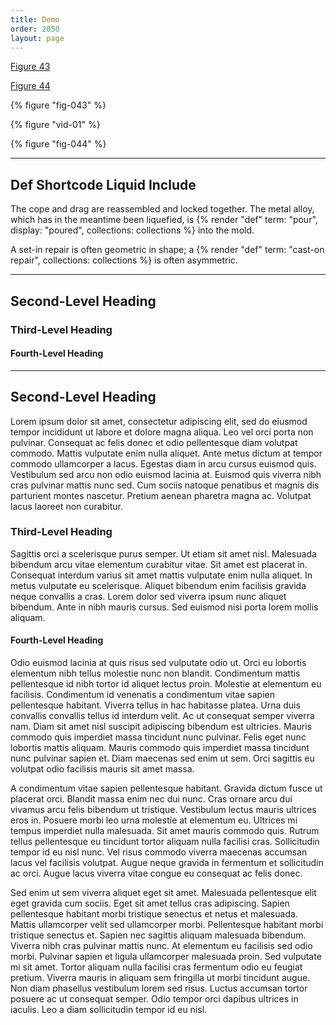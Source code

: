 ```yaml
---
title: Demo
order: 2050
layout: page
---
```


<a href="#fig-043" class="q-figure__modal-link">Figure 43</a>

<a href="#fig-044" class="q-figure__modal-link">Figure 44</a>

{% figure "fig-043" %}

{% figure "vid-01" %}

{% figure "fig-044" %}

---

## Def Shortcode Liquid Include

The cope and drag are reassembled and locked together. The metal alloy, which has in the meantime been liquefied, is {% render "def" term: "pour",  display: "poured", collections: collections %} into the mold.

A set-in repair is often geometric in shape; a {% render "def" term: "cast-on repair", collections: collections %} is often asymmetric.

---

## Second-Level Heading

### Third-Level Heading

#### Fourth-Level Heading

---

## Second-Level Heading

Lorem ipsum dolor sit amet, consectetur adipiscing elit, sed do eiusmod tempor incididunt ut labore et dolore magna aliqua. Leo vel orci porta non pulvinar. Consequat ac felis donec et odio pellentesque diam volutpat commodo. Mattis vulputate enim nulla aliquet. Ante metus dictum at tempor commodo ullamcorper a lacus. Egestas diam in arcu cursus euismod quis. Vestibulum sed arcu non odio euismod lacinia at. Euismod quis viverra nibh cras pulvinar mattis nunc sed. Cum sociis natoque penatibus et magnis dis parturient montes nascetur. Pretium aenean pharetra magna ac. Volutpat lacus laoreet non curabitur.

### Third-Level Heading

Sagittis orci a scelerisque purus semper. Ut etiam sit amet nisl. Malesuada bibendum arcu vitae elementum curabitur vitae. Sit amet est placerat in. Consequat interdum varius sit amet mattis vulputate enim nulla aliquet. In metus vulputate eu scelerisque. Aliquet bibendum enim facilisis gravida neque convallis a cras. Lorem dolor sed viverra ipsum nunc aliquet bibendum. Ante in nibh mauris cursus. Sed euismod nisi porta lorem mollis aliquam.

#### Fourth-Level Heading

Odio euismod lacinia at quis risus sed vulputate odio ut. Orci eu lobortis elementum nibh tellus molestie nunc non blandit. Condimentum mattis pellentesque id nibh tortor id aliquet lectus proin. Molestie at elementum eu facilisis. Condimentum id venenatis a condimentum vitae sapien pellentesque habitant. Viverra tellus in hac habitasse platea. Urna duis convallis convallis tellus id interdum velit. Ac ut consequat semper viverra nam. Diam sit amet nisl suscipit adipiscing bibendum est ultricies. Mauris commodo quis imperdiet massa tincidunt nunc pulvinar. Felis eget nunc lobortis mattis aliquam. Mauris commodo quis imperdiet massa tincidunt nunc pulvinar sapien et. Diam maecenas sed enim ut sem. Orci sagittis eu volutpat odio facilisis mauris sit amet massa.

A condimentum vitae sapien pellentesque habitant. Gravida dictum fusce ut placerat orci. Blandit massa enim nec dui nunc. Cras ornare arcu dui vivamus arcu felis bibendum ut tristique. Vestibulum lectus mauris ultrices eros in. Posuere morbi leo urna molestie at elementum eu. Ultrices mi tempus imperdiet nulla malesuada. Sit amet mauris commodo quis. Rutrum tellus pellentesque eu tincidunt tortor aliquam nulla facilisi cras. Sollicitudin tempor id eu nisl nunc. Vel risus commodo viverra maecenas accumsan lacus vel facilisis volutpat. Augue neque gravida in fermentum et sollicitudin ac orci. Augue lacus viverra vitae congue eu consequat ac felis donec.

Sed enim ut sem viverra aliquet eget sit amet. Malesuada pellentesque elit eget gravida cum sociis. Eget sit amet tellus cras adipiscing. Sapien pellentesque habitant morbi tristique senectus et netus et malesuada. Mattis ullamcorper velit sed ullamcorper morbi. Pellentesque habitant morbi tristique senectus et. Sapien nec sagittis aliquam malesuada bibendum. Viverra nibh cras pulvinar mattis nunc. At elementum eu facilisis sed odio morbi. Pulvinar sapien et ligula ullamcorper malesuada proin. Sed vulputate mi sit amet. Tortor aliquam nulla facilisi cras fermentum odio eu feugiat pretium. Viverra mauris in aliquam sem fringilla ut morbi tincidunt augue. Non diam phasellus vestibulum lorem sed risus. Luctus accumsan tortor posuere ac ut consequat semper. Odio tempor orci dapibus ultrices in iaculis. Leo a diam sollicitudin tempor id eu nisl.